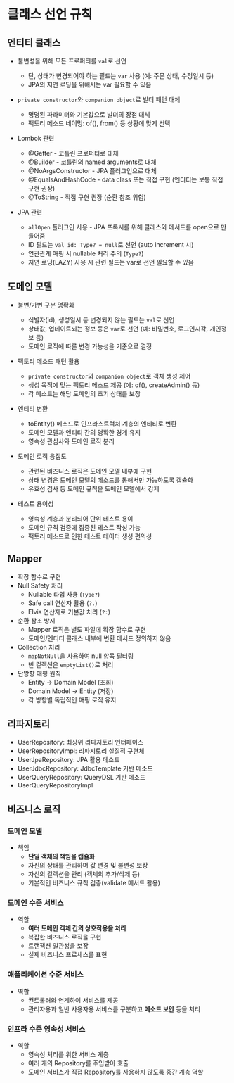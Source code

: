 # 클래스 선언 규칙

## 엔티티 클래스

* 불변성을 위해 모든 프로퍼티를 `val`로 선언
    * 단, 상태가 변경되어야 하는 필드는 `var` 사용 (예: 주문 상태, 수정일시 등)
    * JPA의 지연 로딩을 위해서는 var 필요할 수 있음

* `private constructor`와 `companion object`로 빌더 패턴 대체
    * 명명된 파라미터와 기본값으로 빌더의 장점 대체
    * 팩토리 메소드 네이밍: of(), from() 등 상황에 맞게 선택

* Lombok 관련
    * @Getter - 코틀린 프로퍼티로 대체
    * @Builder - 코틀린의 named arguments로 대체
    * @NoArgsConstructor - JPA 플러그인으로 대체
    * @EqualsAndHashCode - data class 또는 직접 구현 (엔티티는 보통 직접 구현 권장)
    * @ToString - 직접 구현 권장 (순환 참조 위험)

* JPA 관련
    * `allOpen` 플러그인 사용 - JPA 프록시를 위해 클래스와 메서드를 open으로 만들어줌
    * ID 필드는 `val id: Type? = null`로 선언 (auto increment 시)
    * 연관관계 매핑 시 nullable 처리 주의 (`Type?`)
    * 지연 로딩(LAZY) 사용 시 관련 필드는 var로 선언 필요할 수 있음

## 도메인 모델

* 불변/가변 구분 명확화
    * 식별자(id), 생성일시 등 변경되지 않는 필드는 `val`로 선언
    * 상태값, 업데이트되는 정보 등은 `var`로 선언 (예: 비밀번호, 로그인시각, 개인정보 등)
    * 도메인 로직에 따른 변경 가능성을 기준으로 결정

* 팩토리 메소드 패턴 활용
    * `private constructor`와 `companion object`로 객체 생성 제어
    * 생성 목적에 맞는 팩토리 메소드 제공 (예: of(), createAdmin() 등)
    * 각 메소드는 해당 도메인의 초기 상태를 보장

* 엔티티 변환
    * toEntity() 메소드로 인프라스트럭처 계층의 엔티티로 변환
    * 도메인 모델과 엔티티 간의 명확한 경계 유지
    * 영속성 관심사와 도메인 로직 분리

* 도메인 로직 응집도
    * 관련된 비즈니스 로직은 도메인 모델 내부에 구현
    * 상태 변경은 도메인 모델의 메소드를 통해서만 가능하도록 캡슐화
    * 유효성 검사 등 도메인 규칙을 도메인 모델에서 강제

* 테스트 용이성
    * 영속성 계층과 분리되어 단위 테스트 용이
    * 도메인 규칙 검증에 집중된 테스트 작성 가능
    * 팩토리 메소드로 인한 테스트 데이터 생성 편의성

## Mapper

* 확장 함수로 구현
* Null Safety 처리
    - Nullable 타입 사용 (`Type?`)
    - Safe call 연산자 활용 (`?.`)
    - Elvis 연산자로 기본값 처리 (`?:`)
* 순환 참조 방지
    - Mapper 로직은 별도 파일에 확장 함수로 구현
    - 도메인/엔티티 클래스 내부에 변환 메서드 정의하지 않음
* Collection 처리
    - `mapNotNull`을 사용하여 null 항목 필터링
    - 빈 컬렉션은 `emptyList()`로 처리
* 단방향 매핑 원칙
    - Entity → Domain Model (조회)
    - Domain Model → Entity (저장)
    - 각 방향별 독립적인 매핑 로직 유지

## 리파지토리

* UserRepository: 최상위 리파지토리 인터페이스
* UserRepositoryImpl: 리파지토리 실질적 구현체
* UserJpaRepository: JPA 활용 메소드
* UserJdbcRepository: JdbcTemplate 기반 메소드
* UserQueryRepository: QueryDSL 기반 메소드
* UserQueryRepositoryImpl

## 비즈니스 로직

### 도메인 모델

* 책임
    * **단일 객체의 책임을 캡슐화**
    * 자신의 상태를 관리하며 값 변경 및 불변성 보장
    * 자신의 컬렉션을 관리 (객체의 추가/삭제 등)
    * 기본적인 비즈니스 규칙 검증(validate 메서드 활용)

### 도메인 수준 서비스

* 역할
    * **여러 도메인 객체 간의 상호작용을 처리**
    * 복잡한 비즈니스 로직을 구현
    * 트랜잭션 일관성을 보장
    * 실제 비즈니스 프로세스를 표현

### 애플리케이션 수준 서비스

* 역할
    * 컨트롤러와 연계하여 서비스를 제공
    * 관리자용과 일반 사용자용 서비스를 구분하고 **메소드 보안** 등을 처리

### 인프라 수준 영속성 서비스

* 역할
    * 영속성 처리를 위한 서비스 계층
    * 여러 개의 Repository를 주입받아 호출
    * 도메인 서비스가 직접 Repository를 사용하지 않도록 중간 계층 역할
